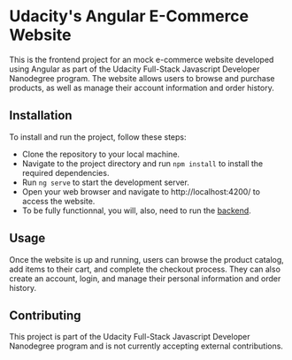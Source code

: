 # Udacity's Angular E-Commerce Website

This is the frontend project for an mock e-commerce website developed using Angular as part of the Udacity Full-Stack Javascript Developer Nanodegree program. The website allows users to browse and purchase products, as well as manage their account information and order history.

## Installation

To install and run the project, follow these steps:

- Clone the repository to your local machine.
- Navigate to the project directory and run `npm install` to install the required dependencies.
- Run `ng serve` to start the development server.
- Open your web browser and navigate to http://localhost:4200/ to access the website.
- To be fully functionnal, you will, also, need to run the [backend](https://github.com/mmlouamri/udacity-fsjd-backend).

## Usage

Once the website is up and running, users can browse the product catalog, add items to their cart, and complete the checkout process. They can also create an account, login, and manage their personal information and order history.

## Contributing

This project is part of the Udacity Full-Stack Javascript Developer Nanodegree program and is not currently accepting external contributions.
